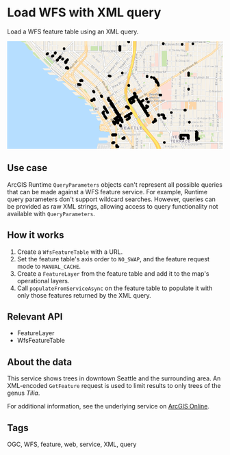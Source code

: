 # Load WFS with XML query

Load a WFS feature table using an XML query.

![](WfsXmlQuery.png)

## Use case

ArcGIS Runtime `QueryParameters` objects can't represent all possible queries that can be made against a WFS feature service. For example, Runtime query parameters don't support wildcard searches. However, queries can be provided as raw XML strings, allowing access to query functionality not available with `QueryParameters`.

## How it works

1. Create a `WfsFeatureTable` with a URL.
2. Set the feature table's axis order to `NO_SWAP`, and the feature request mode to `MANUAL_CACHE`.
3. Create a `FeatureLayer` from the feature table and add it to the map's operational layers.
4. Call `populateFromServiceAsync` on the feature table to populate it with only those features returned by the XML query.

## Relevant API

* FeatureLayer
* WfsFeatureTable

## About the data

This service shows trees in downtown Seattle and the surrounding area. An XML-encoded `GetFeature` request is used to limit results to only trees of the genus *Tilia*.

For additional information, see the underlying service on [ArcGIS Online](https://arcgisruntime.maps.arcgis.com/home/item.html?id=1b81d35c5b0942678140efc29bc25391).

## Tags

OGC, WFS, feature, web, service, XML, query
